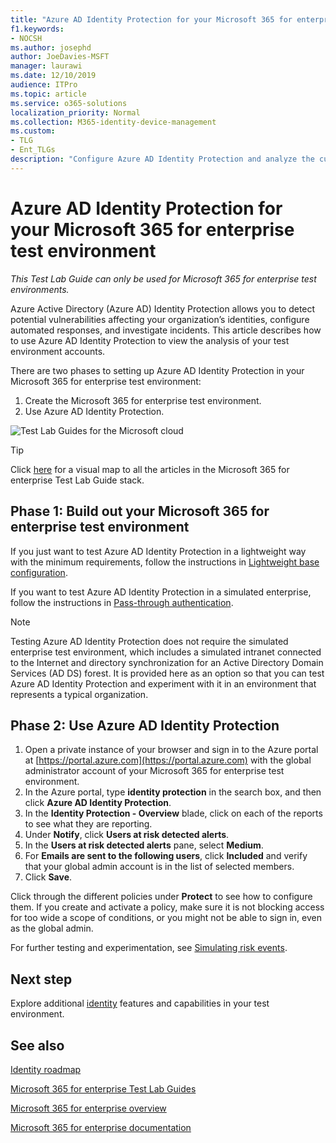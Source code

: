 ```yaml
---
title: "Azure AD Identity Protection for your Microsoft 365 for enterprise test environment"
f1.keywords:
- NOCSH
ms.author: josephd
author: JoeDavies-MSFT
manager: laurawi
ms.date: 12/10/2019
audience: ITPro
ms.topic: article
ms.service: o365-solutions
localization_priority: Normal
ms.collection: M365-identity-device-management
ms.custom: 
- TLG
- Ent_TLGs
description: "Configure Azure AD Identity Protection and analyze the current accounts in your Microsoft 365 for enterprise test environment."
---
```


# Azure AD Identity Protection for your Microsoft 365 for enterprise test environment

*This Test Lab Guide can only be used for Microsoft 365 for enterprise test environments.*

Azure Active Directory (Azure AD) Identity Protection allows you to detect potential vulnerabilities affecting your organization’s identities, configure automated responses, and investigate incidents. This article describes how to use Azure AD Identity Protection to view the analysis of your test environment accounts.

There are two phases to setting up Azure AD Identity Protection in your Microsoft 365 for enterprise test environment:

1. Create the Microsoft 365 for enterprise test environment.
2. Use Azure AD Identity Protection.

![Test Lab Guides for the Microsoft cloud](../media/m365-enterprise-test-lab-guides/cloud-tlg-icon.png) 
    
> [!TIP]
> Click [here](../media/m365-enterprise-test-lab-guides/Microsoft365EnterpriseTLGStack.pdf) for a visual map to all the articles in the Microsoft 365 for enterprise Test Lab Guide stack.
  
## Phase 1: Build out your Microsoft 365 for enterprise test environment

If you just want to test Azure AD Identity Protection in a lightweight way with the minimum requirements, follow the instructions in [Lightweight base configuration](lightweight-base-configuration-microsoft-365-enterprise.md).
  
If you want to test Azure AD Identity Protection in a simulated enterprise, follow the instructions in [Pass-through authentication](pass-through-auth-m365-ent-test-environment.md).
  
> [!NOTE]
> Testing Azure AD Identity Protection does not require the simulated enterprise test environment, which includes a simulated intranet connected to the Internet and directory synchronization for an Active Directory Domain Services (AD DS) forest. It is provided here as an option so that you can test Azure AD Identity Protection and experiment with it in an environment that represents a typical organization. 
  
## Phase 2: Use Azure AD Identity Protection

1. Open a private instance of your browser and sign in to the Azure portal at [https://portal.azure.com](https://portal.azure.com) with the global administrator account of your Microsoft 365 for enterprise test environment.
2. In the Azure portal, type **identity protection** in the search box, and then click **Azure AD Identity Protection**.
3. In the **Identity Protection - Overview** blade, click on each of the reports to see what they are reporting.
4. Under **Notify**, click **Users at risk detected alerts**.
5. In the **Users at risk detected alerts** pane, select **Medium**.
6. For **Emails are sent to the following users**, click **Included** and verify that your global admin account is in the list of selected members.
7. Click **Save**.

Click through the different policies under **Protect** to see how to configure them. If you create and activate a policy, make sure it is not blocking access for too wide a scope of conditions, or you might not be able to sign in, even as the global admin.

For further testing and experimentation, see [Simulating risk events](https://docs.microsoft.com/azure/active-directory/active-directory-identityprotection-playbook).

## Next step

Explore additional [identity](m365-enterprise-test-lab-guides.md#identity) features and capabilities in your test environment.

## See also

[Identity roadmap](identity-roadmap-microsoft-365.md)

[Microsoft 365 for enterprise Test Lab Guides](m365-enterprise-test-lab-guides.md)

[Microsoft 365 for enterprise overview](microsoft-365-overview.md)

[Microsoft 365 for enterprise documentation](https://docs.microsoft.com/microsoft-365-enterprise/)
